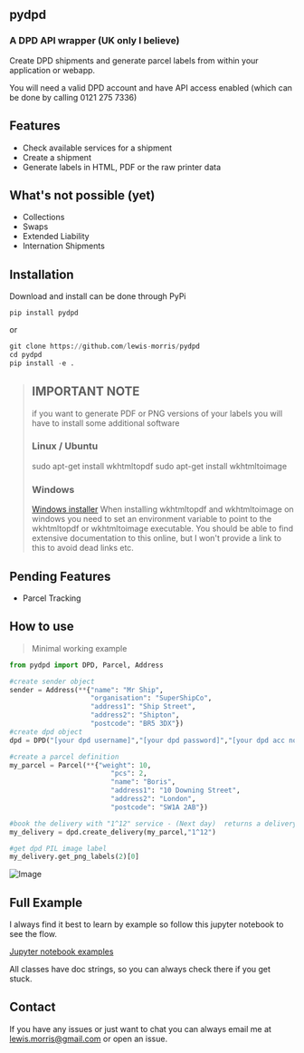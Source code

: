 ## pydpd

### A DPD API wrapper (UK only I believe)

Create DPD shipments and generate parcel labels from within your application or webapp.

You will need a valid DPD account and have API access enabled (which can be done by calling 0121 275 7336)

## Features

* Check available services for a shipment
* Create a shipment 
* Generate labels in HTML, PDF or the raw printer data

## What's not possible (yet)

* Collections
* Swaps
* Extended Liability   
* Internation Shipments


## Installation

Download and install can be done through PyPi

```
pip install pydpd
```
or

```python
git clone https://github.com/lewis-morris/pydpd
cd pydpd
pip install -e .
```

>## IMPORTANT NOTE
> if you want to generate PDF or PNG versions of your labels you will have to install some additional software
> 
> ### Linux / Ubuntu
>  sudo apt-get install wkhtmltopdf
>  sudo apt-get install wkhtmltoimage
> ### Windows
>  [Windows installer](https://wkhtmltopdf.org/downloads.html)
>  When installing wkhtmltopdf and wkhtmltoimage on windows you need to set an environment variable to point to the wkhtmltopdf or wkhtmltoimage executable. 
>  You should be able to find extensive documentation to this online, but I won't provide a link to this to avoid dead links etc.


## Pending Features

* Parcel Tracking 

## How to use

> Minimal working example

```python
from pydpd import DPD, Parcel, Address

#create sender object
sender = Address(**{"name": "Mr Ship",
                    "organisation": "SuperShipCo",
                    "address1": "Ship Street",
                    "address2": "Shipton",
                    "postcode": "BR5 3DX"})
#create dpd object
dpd = DPD("[your dpd username]","[your dpd password]","[your dpd acc no]", sender)

#create a parcel definition
my_parcel = Parcel(**{"weight": 10,
                         "pcs": 2,
                         "name": "Boris",
                         "address1": "10 Downing Street",
                         "address2": "London",
                         "postcode": "SW1A 2AB"})

#book the delivery with "1^12" service - (Next day)  returns a delivery object
my_delivery = dpd.create_delivery(my_parcel,"1^12")

#get dpd PIL image label
my_delivery.get_png_labels(2)[0]

```

![Image](examples/nVNBt39IzpOmOg.png)

## Full Example 
I always find it best to learn by example so follow this jupyter notebook to see the flow. 

[Jupyter notebook examples](examples/dpd_examples.ipynb)

All classes have doc strings, so you can always check there if you get stuck.


## Contact

If you have any issues or just want to chat you can always email me at lewis.morris@gmail.com or open an issue.

